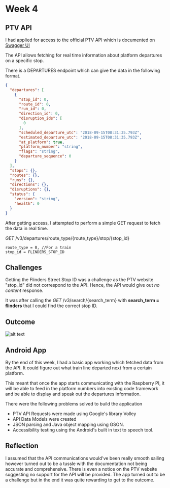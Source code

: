 # Week 4

## PTV API
I had applied for access to the official PTV API which is documented on [Swagger UI](https://timetableapi.ptv.vic.gov.au/swagger/ui/index)

The API allows fetching for real time information about platform departures on a specific stop. 

There is a DEPARTURES endpoint which can give the data in the following format.

```json
{
  "departures": [
    {
      "stop_id": 0,
      "route_id": 0,
      "run_id": 0,
      "direction_id": 0,
      "disruption_ids": [
        0
      ],
      "scheduled_departure_utc": "2018-09-15T08:31:35.793Z",
      "estimated_departure_utc": "2018-09-15T08:31:35.793Z",
      "at_platform": true,
      "platform_number": "string",
      "flags": "string",
      "departure_sequence": 0
    }
  ],
  "stops": {},
  "routes": {},
  "runs": {},
  "directions": {},
  "disruptions": {},
  "status": {
    "version": "string",
    "health": 0
  }
}
```
After getting access, I attempted to perform a simple GET request to fetch the data in real time.

*GET* /v3/departures/route_type/{route_type}/stop/{stop_id}

```
route_type = 0, //For a train
stop_id = FLINDERS_STOP_ID
```

## Challenges

Getting the Flinders Street Stop ID was a challenge as the PTV website "stop_id" did not correspond to the API. Hence, the API would give out *no content* response. 

It was after calling the *GET* /v3/search/{search_term} with __search_term = flinders__ that I could find the correct stop ID.

## Outcome

![alt text](https://fit2082.github.io/28809033_RESEARCH_NOTEBOOK/images/app_initial_demo.gif "App Demo MyStation")

## Android App
By the end of this week, I had a basic app working which fetched data from the API. It could figure out what train line departed next from a certain platform. 

This meant that once the app starts communicating with the Raspberry PI, it will be able to feed in the platform numbers into existing code framework and be able to display and speak out the departures information.

There were the following problems solved to build the application
* PTV API Requests were made using Google's library Volley
* API Data Models were created
* JSON parsing and Java object mapping using GSON.
* Accessibility testing using the Android's built in text to speech tool.


## Reflection

I assumed that the API communications would've been really smooth sailing however turned out to be a tussle with the documentation not being accurate and comprehensive. There is even a notice on the PTV website suggesting no support for the API will be provided. The app turned out to be a challenge but in the end it was quite rewarding to get to the outcome.







